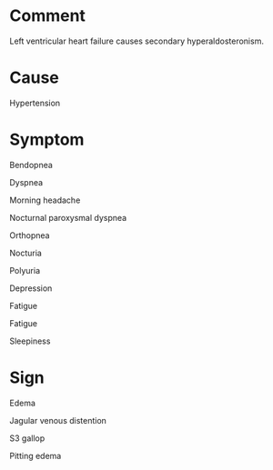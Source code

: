 # Comment

Left ventricular heart failure causes secondary hyperaldosteronism.

# Cause

Hypertension

# Symptom

Bendopnea

Dyspnea

Morning headache

Nocturnal paroxysmal dyspnea

Orthopnea

Nocturia

Polyuria

Depression

Fatigue

Fatigue

Sleepiness

# Sign

Edema

Jagular venous distention

S3 gallop

Pitting edema
